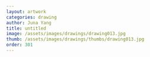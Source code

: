```yaml
---
layout: artwork
categories: drawing
author: Juna Yang
title: untitled
image: /assets/images/drawings/drawing013.jpg
thumb: /assets/images/drawings/thumbs/drawing013.jpg
order: 301
---
```

